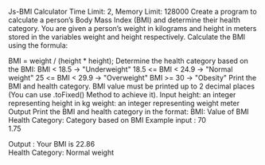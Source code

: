 Js-BMI Calculator
Time Limit: 2, Memory Limit: 128000
Create a program to calculate a person’s Body Mass Index (BMI) and determine their health category.
You are given a person’s weight in kilograms and height in meters stored in the variables weight and height respectively.
Calculate the BMI using the formula:

BMI = weight / (height * height);
Determine the health category based on the BMI:
BMI < 18.5 → "Underweight"
18.5 <= BMI < 24.9 → "Normal weight"
25 <= BMI < 29.9 → "Overweight"
BMI >= 30 → "Obesity"
Print the BMI and health category.
BMI value must be printed up to 2 decimal places (You can use .toFixed() Method to achieve it).
Input
height: an integer representing height in kg
weight: an integer representing weight meter
Output
Print the BMI and health category in the format:
BMI: Value of BMI
Health Category: Category based on BMI
Example
input  :
70  
1.75

Output  :
Your BMI is 22.86  
Health Category: Normal weight